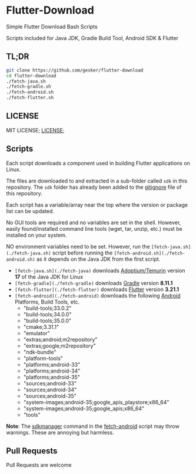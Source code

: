 # Flutter-Download

Simple Flutter Download Bash Scripts

Scripts included for Java JDK, Gradle Build Tool, Android SDK & Flutter

## TL;DR

```bash
git clone https://github.com/gesker/flutter-download
cd flutter-download
./fetch-java.sh
./fetch-gradle.sh
./fetch-android.sh
./fetch-flutter.sh
```

## LICENSE

MIT LICENSE; [LICENSE](./LICENSE);

## Scripts

Each script downloads a component used in building Flutter applications on Linux.

The files are downloaded to and extracted in a sub-folder called `sdk` in this repository. The `sdk` folder has already been added to the [gitignore](./.gitignore) file of this repository.

Each script has a variable/array near the top where the version or package list can be updated.

No GUI tools are required and no variables are set in the shell. However, easily found/installed command line tools (wget, tar, unzip, etc.) must be installed on your system.

NO environment variables need to be set. However, run the `[fetch-java.sh](./fetch-java.sh)` script before running the `[fetch-android.sh](./fetch-android.sh)` as it depends on the Java JDK from the first script.

- `[fetch-java.sh](./fetch-java)` downloads [Adoptium/Temurin](https://adoptium.net/temurin/releases/?version=17&arch=x64&package=jdk&os=linux) version **17** of the Java JDK for Linux
- `[fetch-gradle](./fetch-gradle)` downloads [Gradle](https://gradle.org/releases/) version **8.11.1**
- `[fetch-flutter](./fetch-flutter)` downloads [Flutter](https://flutter.dev) version **3.21.1**
- `[fetch-android](./fetch-android)` downloads the following [Android](https://developer.android.com) Platforms, Build Tools, etc.
  - "build-tools;33.0.2"
  - "build-tools;34.0.0"
  - "build-tools;35.0.0"
  - "cmake;3.31.1"
  - "emulator"
  - "extras;android;m2repository"
  - "extras;google;m2repository"
  - "ndk-bundle"
  - "platform-tools"
  - "platforms;android-33"
  - "platforms;android-34"
  - "platforms;android-35"
  - "sources;android-33"
  - "sources;android-34"
  - "sources;android-35"
  - "system-images;android-35;google_apis_playstore;x86_64"
  - "system-images;android-35;google_apis;x86_64"
  - "tools"

**Note**: The [sdkmanager](https://developer.android.com/tools/sdkmanager) command in the [fetch-android](./fetch-android) script may throw warnings. These are annoying but harmless.  

## Pull Requests

Pull Requests are welcome
